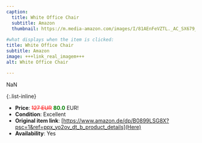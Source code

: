 ```yaml
---
caption:
  title: White Office Chair
  subtitle: Amazon
  thumbnail: https://m.media-amazon.com/images/I/81AEnFeVZTL._AC_SX679_.jpg
  
#what displays when the item is clicked:
title: White Office Chair
subtitle: Amazon
image: +++link_real_imagem+++
alt: White Office Chair

---
```

NaN

{:.list-inline} 
- **Price**: <span style="color:red"><del>127 EUR</del></span> <span style="color:green">**80.0**</span> EUR!
- **Condition**: Excellent
- **Original item link**: [https://www.amazon.de/dp/B0899LSG8X?psc=1&ref=ppx_yo2ov_dt_b_product_details](Here)
- **Availability**: Yes
